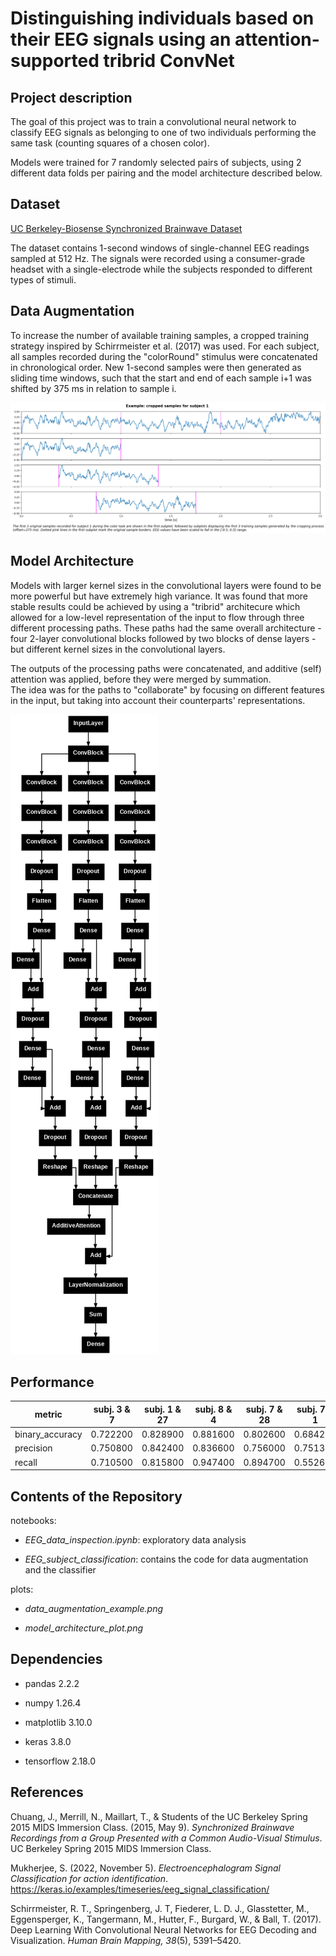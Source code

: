 # Distinguishing individuals based on their EEG signals using an attention-supported tribrid ConvNet
## Project description

The goal of this project was to train a convolutional neural network to classify EEG signals as belonging to one of two individuals performing the same task (counting squares of a chosen color). 

Models were trained for 7 randomly selected pairs of subjects, using 2 different data folds per pairing and the model architecture described below. 

## Dataset

[UC Berkeley-Biosense Synchronized Brainwave Dataset](https://www.kaggle.com/datasets/berkeley-biosense/synchronized-brainwave-dataset)

The dataset contains 1-second windows of single-channel EEG readings sampled at 512 Hz. The signals were recorded using a consumer-grade headset with a single-electrode
while the subjects responded to different types of stimuli. 

## Data Augmentation

To increase the number of available training samples, a cropped training strategy inspired by Schirrmeister et al. (2017) was used. For each subject, all samples recorded during the 
"colorRound" stimulus were concatenated in chronological order. New 1-second samples were then generated as sliding time windows, such that the start and end of each sample i+1 
was shifted by 375 ms in relation to sample i.

![Plot illustrating the data augmentation procedure](data_augmentation_example.png)

## Model Architecture

Models with larger kernel sizes in the convolutional layers were found to be more powerful but have extremely high variance. 
It was found that more stable results could be achieved by using a "tribrid" architecure which allowed for a low-level representation 
of the input to flow through three different processing paths. These paths had the same overall architecture - four 2-layer convolutional blocks followed by two blocks of dense layers -
but different kernel sizes in the convolutional layers. 

The outputs of the processing paths were concatenated, and additive (self) attention was applied, before they were merged by summation.  
The idea was for the paths to "collaborate" by focusing on different features in the input, but taking into account their counterparts' representations.

![Depiction of model architecture](model_architecture_plot.png)

## Performance

|metric         |subj. 3 & 7 |subj. 1 & 27 |subj. 8 & 4 |subj. 7 & 28 |subj. 7 & 1 |subj. 1 & 28 |subj. 6 & 18|
|---------------|------------|-------------|------------|-------------|------------|-------------|------------|
|binary_accuracy|0.722200    |0.828900 	   |0.881600 	|0.802600     |0.684200    |0.631600 	 |0.947400    |
|precision 	|0.750800    |0.842400 	   |0.836600 	|0.756000     |0.751300    |0.625000 	 |0.928600    |
|recall 	|0.710500    |0.815800 	   |0.947400 	|0.894700     |0.552600    |0.657900 	 |0.973700    |

## Contents of the Repository

notebooks:

 - *EEG_data_inspection.ipynb*: exploratory data analysis

 - *EEG_subject_classification*: contains the code for data augmentation and the classifier

plots:

 - *data_augmentation_example.png*

 - *model_architecture_plot.png*

## Dependencies

 - pandas 2.2.2

 - numpy 1.26.4

 - matplotlib 3.10.0

 - keras 3.8.0

 - tensorflow 2.18.0

## References

Chuang, J., Merrill, N., Maillart, T., & Students of the UC Berkeley Spring 2015 MIDS Immersion Class. (2015, May 9). 
*Synchronized Brainwave Recordings from a Group Presented with a Common Audio-Visual Stimulus*. UC Berkeley Spring 2015 MIDS Immersion Class.

Mukherjee, S. (2022, November 5). *Electroencephalogram Signal Classification for action identification*. https://keras.io/examples/timeseries/eeg_signal_classification/

Schirrmeister, R. T., Springenberg, J. T, Fiederer, L. D. J., Glasstetter, M., Eggensperger, K., Tangermann, M., Hutter, F., Burgard, W., & Ball, T. (2017). 
Deep Learning With Convolutional Neural Networks for EEG Decoding and Visualization. *Human Brain Mapping, 38*(5), 5391–5420. 
